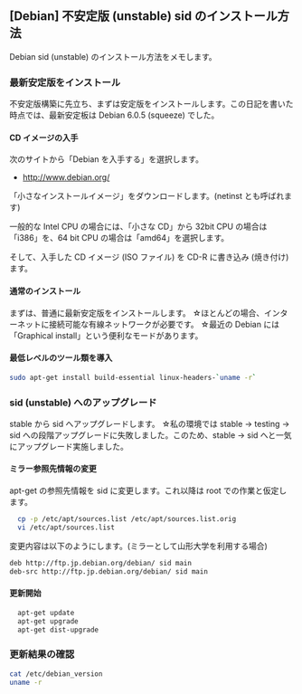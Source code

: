 ## [Debian] 不安定版 (unstable) sid のインストール方法

Debian sid (unstable) のインストール方法をメモします。


### 最新安定版をインストール

不安定版構築に先立ち、まずは安定版をインストールします。この日記を書いた時点では、最新安定板は Debian 6.0.5 (squeeze) でした。

#### CD イメージの入手

次のサイトから「Debian を入手する」を選択します。
* http://www.debian.org/

「小さなインストールイメージ」をダウンロードします。(netinst とも呼ばれます)

一般的な Intel CPU の場合には、「小さな CD」から 32bit CPU の場合は「i386」を、64 bit CPU の場合は「amd64」を選択します。

そして、入手した CD イメージ (ISO ファイル) を CD-R に書き込み (焼き付け)ます。


#### 通常のインストール

まずは、普通に最新安定版をインストールします。
☆ほとんどの場合、インターネットに接続可能な有線ネットワークが必要です。
☆最近の Debian には「Graphical install」という便利なモードがあります。


#### 最低レベルのツール類を導入


```bash
sudo apt-get install build-essential linux-headers-`uname -r`
```


### sid (unstable) へのアップグレード

stable から sid へアップグレードします。
☆私の環境では stable -> testing -> sid への段階アップグレードに失敗しました。このため、stable -> sid へと一気にアップグレード実施しました。

#### ミラー参照先情報の変更

apt-get の参照先情報を sid に変更します。これ以降は root での作業と仮定します。

```bash
  cp -p /etc/apt/sources.list /etc/apt/sources.list.orig
  vi /etc/apt/sources.list
```

変更内容は以下のようにします。(ミラーとして山形大学を利用する場合)

```bash
deb http://ftp.jp.debian.org/debian/ sid main
deb-src http://ftp.jp.debian.org/debian/ sid main
```


#### 更新開始


```bash
  apt-get update
  apt-get upgrade
  apt-get dist-upgrade
```


### 更新結果の確認


```bash
cat /etc/debian_version
uname -r
```

